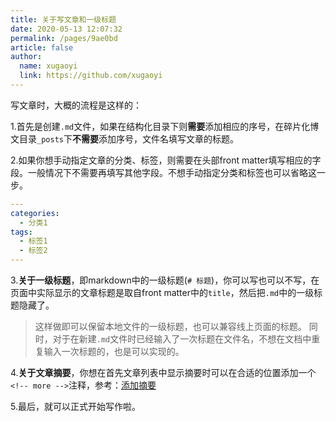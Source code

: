 ```yaml
---
title: 关于写文章和一级标题
date: 2020-05-13 12:07:32
permalink: /pages/9ae0bd
article: false
author: 
  name: xugaoyi
  link: https://github.com/xugaoyi
---
```


写文章时，大概的流程是这样的：

1.首先是创建`.md`文件，如果在结构化目录下则**需要**添加相应的序号，在碎片化博文目录`_posts`下**不需要**添加序号，文件名填写文章的标题。

2.如果你想手动指定文章的分类、标签，则需要在头部front matter填写相应的字段。一般情况下不需要再填写其他字段。不想手动指定分类和标签也可以省略这一步。
``` yaml
---
categories: 
  - 分类1
tags: 
  - 标签1
  - 标签2
---
```

3.**关于一级标题**，即markdown中的一级标题(`# 标题`)，你可以写也可以不写，在页面中实际显示的文章标题是取自front matter中的`title`，然后把`.md`中的一级标题隐藏了。

> 这样做即可以保留本地文件的一级标题，也可以兼容线上页面的标题。
> 同时，对于在新建`.md`文件时已经输入了一次标题在文件名，不想在文档中重复输入一次标题的，也是可以实现的。

4.**关于文章摘要**，你想在首先文章列表中显示摘要时可以在合适的位置添加一个`<!-- more -->`注释，参考：[添加摘要](/pages/1cc523/)

5.最后，就可以正式开始写作啦。
